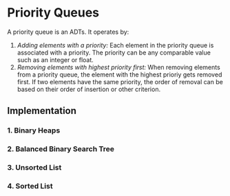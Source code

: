 # Priority Queues

A priority queue is an ADTs. It operates by:

1. *Adding elements with a priority:* Each element in the priority queue is associated with a priority. The priority can be any comparable value such as an integer or float.
2. *Removing elements with highest priority first:* When removing elements from a priority queue, the element with the highest prioriy gets removed first. If two elements have the same priority, the order of removal can be based on their order of insertion or other criterion. 

## Implementation

### 1. Binary Heaps

### 2. Balanced Binary Search Tree

### 3. Unsorted List

### 4. Sorted List
